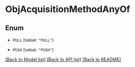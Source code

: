 # ObjAcquisitionMethodAnyOf

## Enum


* `PULL` (value: `"PULL"`)

* `PUSH` (value: `"PUSH"`)


[[Back to Model list]](../README.md#documentation-for-models) [[Back to API list]](../README.md#documentation-for-api-endpoints) [[Back to README]](../README.md)


